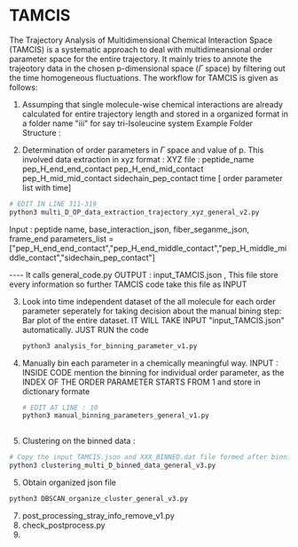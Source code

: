 # TAMCIS
The Trajectory Analysis of Multidimensional Chemical Interaction Space (TAMCIS) is a systematic approach to deal with multidimeansional order parameter space
for the entire trajectory. It mainly tries to annote the trajeotory data in the chosen p-dimensional space ($\Gamma$ space) by filtering out the time homogeneous fluctuations.
The workflow for TAMCIS is given as follows:

1. Assumping that single molecule-wise chemical interactions are already calculated for entire trajectory length and stored in a organized format in a folder name "iii" for say tri-Isoleucine system
   Example Folder Structure :
   
2. Determination of order parameters in $\Gamma$ space and value of p.  This involved data extraction in xyz format :
 XYZ file : peptide_name pep_H_end_end_contact pep_H_end_mid_contact pep_H_mid_mid_contact sidechain_pep_contact time [ order parameter list with time]
```bash
# EDIT IN LINE 311-319
python3 multi_D_OP_data_extraction_trajectory_xyz_general_v2.py 
```
Input : peptide name, base_interaction_json, fiber_seganme_json, frame_end
        parameters_list = ["pep_H_end_end_contact","pep_H_end_middle_contact","pep_H_middle_middle_contact","sidechain_pep_contact"]

 ---- It calls general_code.py
OUTPUT : input_TAMCIS.json , This file store every information so further TAMCIS code take this file as INPUT 

3. Look into time independent dataset of the all molecule for each order parameter seperately for taking decision about the manual bining step:
   Bar plot of the entire dataset. IT WILL TAKE INPUT "input_TAMCIS.json" automatically. JUST RUN the code
   ```bash
   python3 analysis_for_binning_parameter_v1.py
   ```
4. Manually bin each parameter in a chemically meaningful way.
   INPUT : INSIDE CODE mention the binning for individual order parameter, as the INDEX OF THE ORDER PARAMETER STARTS FROM 1 and store in dictionary formate
    
   ```bash
   # EDIT AT LINE : 10 
   python3 manual_binning_parameters_general_v1.py
  
5. Clustering on the binned data : 
```bash
# Copy the input_TAMCIS.json and XXX_BINNED.dat file formed after binning : to the location where clustering script is executed [Specification: High Memory]
python3 clustering_multi_D_binned_data_general_v3.py 
```
5. Obtain organized json file
```bash
python3 DBSCAN_organize_cluster_general_v3.py
```
7. post_processing_stray_info_remove_v1.py
8. check_postprocess.py
9. 
